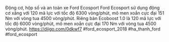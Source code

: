 
Động cơ, hộp số và an toàn xe Ford Ecosport
Ford Ecosport sử dụng động cơ xăng với 120 mã lực với tốc độ 6300 vòng/phút, mô men xoắn cực đại 151 Nm với vòng tua 4500 vòng/phút. Riêng bản Ecoboost 1.0 là 120 mã lực với tốc độ 6000 vòng/phút, mô men xoắn cực đại 170 Nm với vòng tua 4500 vòng/phút.
https://diigo.com/0dkwf7
#ford_ecosport_2018 #ha_thanh_ford #ford_ecosport
